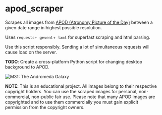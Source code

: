 # apod_scraper
Scrapes all images from [APOD (Atronomy Picture of the Day)](https://apod.nasa.gov/apod/astropix.html) between a given date range in highest possible resolution.

Uses `requests`+` gevent`+` lxml` for superfast scraping and html parsing.

Use this script responsibly. Sending a lot of simultaneous requests will cause load on the server.

**TODO**: Create a cross-platform Python script for changing desktop background to APOD.

![M31: The Andromeda Galaxy](https://apod.nasa.gov/apod/image/1812/m31_gendler_1080.jpg)

**NOTE**: This is an educational project. All images belong to their respective copyright holders. You can use the scraped images for personal, non-commercial, non-public fair use. Please note that many APOD images are copyrighted and to use them commercially you must gain explicit permission from the copyright owners. 
